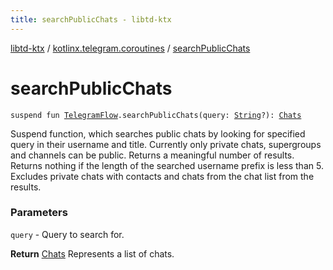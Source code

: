 ```yaml
---
title: searchPublicChats - libtd-ktx
---
```


[libtd-ktx](../index.html) / [kotlinx.telegram.coroutines](index.html) / [searchPublicChats](./search-public-chats.html)

# searchPublicChats

`suspend fun `[`TelegramFlow`](../kotlinx.telegram.core/-telegram-flow/index.html)`.searchPublicChats(query: `[`String`](https://kotlinlang.org/api/latest/jvm/stdlib/kotlin/-string/index.html)`?): `[`Chats`](https://tdlibx.github.io/td/docs/org/drinkless/td/libcore/telegram/TdApi.Chats.html)

Suspend function, which searches public chats by looking for specified query in their username
and title. Currently only private chats, supergroups and channels can be public. Returns a
meaningful number of results. Returns nothing if the length of the searched username prefix is less
than 5. Excludes private chats with contacts and chats from the chat list from the results.

### Parameters

`query` - Query to search for.

**Return**
[Chats](https://tdlibx.github.io/td/docs/org/drinkless/td/libcore/telegram/TdApi.Chats.html) Represents a list of chats.

